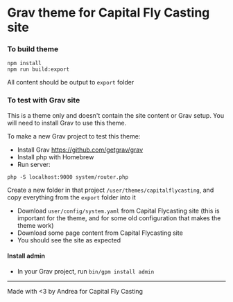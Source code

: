 # Grav theme for Capital Fly Casting site


### To build theme

```
npm install
npm run build:export
```
All content should be output to `export` folder

### To test with Grav site

This is a theme only and doesn't contain the site content or Grav setup. You will need to install Grav to use this theme.

To make a new Grav project to test this theme:
- Install Grav https://github.com/getgrav/grav
- Install php with Homebrew
- Run server:
```
php -S localhost:9000 system/router.php
``````

Create a new folder in that project `/user/themes/capitalflycasting`, and copy everything from the `export` folder into it

- Download `user/config/system.yaml` from Capital Flycasting site (this is important for the theme, and for some old configuration that makes the theme work)
- Download some page content from Capital Flycasting site
- You should see the site as expected

#### Install admin
- In your Grav project, run `bin/gpm install admin`

---

Made with <3 by Andrea for Capital Fly Casting
